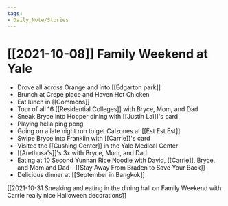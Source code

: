 ```yaml
---
tags:
- Daily_Note/Stories
---
```


# [[2021-10-08]] Family Weekend at Yale



- Drove all across Orange and into [[Edgarton park]]
- Brunch at Crepe place and Haven Hot Chicken
- Eat lunch in [[Commons]]
- Tour of all 16 [[Residential Colleges]] with Bryce, Mom, and Dad
- Sneak Bryce into Hopper dining with [[Justin Lai]]'s card
- Playing hella ping pong
- Going on a late night run to get Calzones at [[Est Est Est]]
- Swipe Bryce into Franklin with [[Carrie]]'s card
- Visited the [[Cushing Center]] in the Yale Medical Center
- [[Arethusa's]]'s 3x with Bryce, Mom, and Dad
- Eating at 10 Second Yunnan Rice Noodle with David, [[Carrie]], Bryce, and Mom and Dad - [[Stay Away From Braden to Save Your Back]]
- Delicious dinner at [[September in Bangkok]]

[[2021-10-31 Sneaking and eating in the dining hall on Family Weekend with Carrie really nice Halloween decorations]]